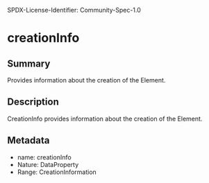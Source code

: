 SPDX-License-Identifier: Community-Spec-1.0

# creationInfo

## Summary

Provides information about the creation of the Element.

## Description

CreationInfo provides information about the creation of the Element.

## Metadata

- name: creationInfo
- Nature: DataProperty
- Range: CreationInformation

